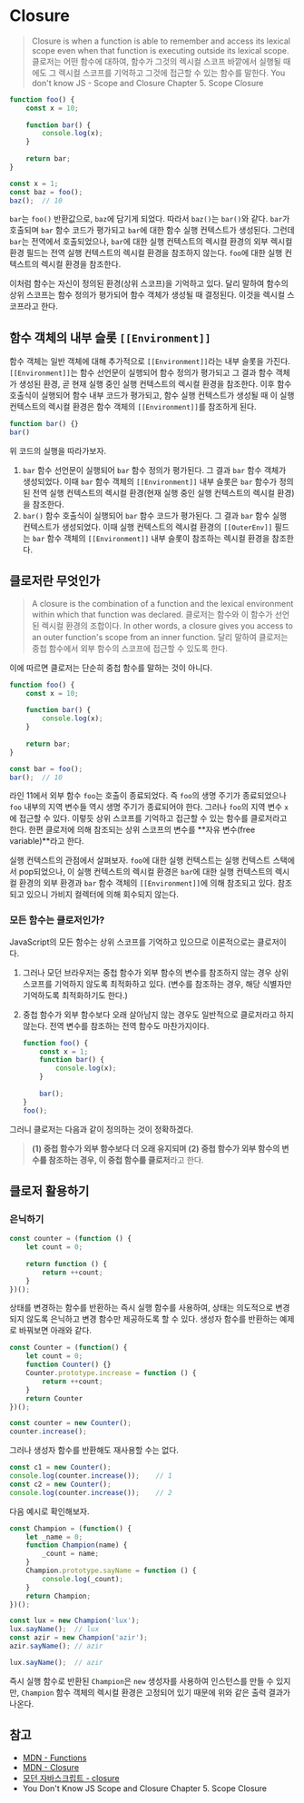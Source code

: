 # Closure

> Closure is when a function is able to remember and access its lexical scope even when that function is executing outside its lexical scope. 클로저는 어떤 함수에 대하여, 함수가 그것의 렉시컬 스코프 바깥에서 실행될 때에도 그 렉시컬 스코프를 기억하고 그것에 접근할 수 있는 함수를 말한다.
> You don't know JS - Scope and Closure Chapter 5. Scope Closure

```javascript
function foo() {
    const x = 10;
    
    function bar() {
        console.log(x);
    }
    
    return bar;
}

const x = 1;
const baz = foo();
baz();	// 10
```

`bar`는 `foo()` 반환값으로, `baz`에 담기게 되었다. 따라서 `baz()`는 `bar()`와 같다. `bar`가 호출되며 `bar` 함수 코드가 평가되고 `bar`에 대한 함수 실행 컨텍스트가 생성된다. 그런데 `bar`는 전역에서 호출되었으나, `bar`에 대한 실행 컨텍스트의 렉시컬 환경의 외부 렉시컬 환경 필드는 전역 실행 컨텍스트의 렉시컬 환경을 참조하지 않는다. `foo`에 대한 실행 컨텍스트의 렉시컬 환경을 참조한다.

이처럼 함수는 자신이 정의된 환경(상위 스코프)을 기억하고 있다. 달리 말하여 함수의 상위 스코프는 함수 정의가 평가되어 함수 객체가 생성될 때 결정된다. 이것을 렉시컬 스코프라고 한다.

## 함수 객체의 내부 슬롯 `[[Environment]]`

함수 객체는 일반 객체에 대해 추가적으로 `[[Environment]]`라는 내부 슬롯을 가진다. `[[Environment]]`는 함수 선언문이 실행되어 함수 정의가 평가되고 그 결과 함수 객체가 생성된 환경, 곧 현재 실행 중인 실행 컨텍스트의 렉시컬 환경을 참조한다. 이후 함수 호출식이 실행되어 함수 내부 코드가 평가되고, 함수 실행 컨텍스트가 생성될 때 이 실행 컨텍스트의 렉시컬 환경은 함수 객체의 `[[Environment]]`를 참조하게 된다.

```javascript
function bar() {}
bar()
```

위 코드의 실행을 따라가보자.

1. `bar` 함수 선언문이 실행되어 `bar` 함수 정의가 평가된다. 그 결과 `bar` 함수 객체가 생성되었다. 이때 `bar` 함수 객체의 `[[Environment]]` 내부 슬롯은 `bar` 함수가 정의된 전역 실행 컨텍스트의 렉시컬 환경(현재 실행 중인 실행 컨텍스트의 렉시컬 환경)을 참조한다.
2. `bar()` 함수 호출식이 실행되어 `bar` 함수 코드가 평가된다. 그 결과 `bar` 함수 실행 컨텍스트가 생성되었다. 이때 실행 컨텍스트의 렉시컬 환경의 `[[OuterEnv]]` 필드는 `bar` 함수 객체의 `[[Environment]]` 내부 슬롯이 참조하는 렉시컬 환경을 참조한다.

## 클로저란 무엇인가

> A closure is the combination of a function and the lexical environment within which that function was declared. 클로저는 함수와 이 함수가 선언된 렉시컬 환경의 조합이다. In other words, a closure gives you access to an outer function's scope from an inner function. 달리 말하여 클로저는 중첩 함수에서 외부 함수의 스코프에 접근할 수 있도록 한다.

이에 따르면 클로저는 단순히 중첩 함수를 말하는 것이 아니다.

```javascript
function foo() {
    const x = 10;
    
    function bar() {
        console.log(x);
    }
    
    return bar;
}

const bar = foo();
bar();	// 10
```

라인 11에서 외부 함수 `foo`는 호출이 종료되었다. 즉 `foo`의 생명 주기가 종료되었으나 `foo` 내부의 지역 변수들 역시 생명 주기가 종료되어야 한다. 그러나 `foo`의 지역 변수 `x`에 접근할 수 있다. 이렇듯 상위 스코프를 기억하고 접근할 수 있는 함수를 클로저라고 한다. 한편 클로저에 의해 참조되는 상위 스코프의 변수를 **자유 변수(free variable)**라고 한다.

실행 컨텍스트의 관점에서 살펴보자. `foo`에 대한 실행 컨텍스트는 실행 컨텍스트 스택에서 pop되었으나, 이 실행 컨텍스트의 렉시컬 환경은 `bar`에 대한 실행 컨텍스트의 렉시컬 환경의 외부 환경과 `bar` 함수 객체의 `[[Environment]]`에 의해 참조되고 있다. 참조되고 있으니 가비지 컬렉터에 의해 회수되지 않는다.

### 모든 함수는 클로저인가?

JavaScript의 모든 함수는 상위 스코프를 기억하고 있으므로 이론적으로는 클로저이다.

1. 그러나 모던 브라우저는 중첩 함수가 외부 함수의 변수를 참조하지 않는 경우 상위 스코프를 기억하지 않도록 최적화하고 있다. (변수를 참조하는 경우, 해당 식별자만 기억하도록 최적화하기도 한다.)

2. 중첩 함수가 외부 함수보다 오래 살아남지 않는 경우도 일반적으로 클로저라고 하지 않는다. 전역 변수를 참조하는 전역 함수도 마찬가지이다.

   ```javascript
   function foo() {
       const x = 1;
       function bar() {
           console.log(x);
       }
       
       bar();
   }
   foo();
   ```

그러니 클로저는 다음과 같이 정의하는 것이 정확하겠다.

> **(1) 중첩 함수가 외부 함수보다 더 오래 유지되며 (2) 중첩 함수가 외부 함수의 변수를 참조하는 경우, 이 중첩 함수를 클로저**라고 한다.

## 클로저 활용하기

### 은닉하기

```javascript
const counter = (function () {
    let count = 0;
    
    return function () {
        return ++count;
    }
})();
```

상태를 변경하는 함수를 반환하는 즉시 실행 함수를 사용하여, 상태는 의도적으로 변경되지 않도록 은닉하고 변경 함수만 제공하도록 할 수 있다. 생성자 함수를 반환하는 예제로 바꿔보면 아래와 같다.

```javascript
const Counter = (function() {
    let count = 0;
    function Counter() {}
    Counter.prototype.increase = function () {
        return ++count;
    }
    return Counter
})();

const counter = new Counter();
counter.increase();
```

그러나 생성자 함수를 반환해도 재사용할 수는 없다.

```javascript
const c1 = new Counter();
console.log(counter.increase());	// 1
const c2 = new Counter();
console.log(counter.increase());	// 2
```

다음 예시로 확인해보자.

```javascript
const Champion = (function() {
    let _name = 0;
    function Champion(name) {
        _count = name;
    }
    Champion.prototype.sayName = function () {
        console.log(_count);
    }
    return Champion;
})();

const lux = new Champion('lux');
lux.sayName();	// lux
const azir = new Champion('azir');
azir.sayName();	// azir

lux.sayName();	// azir
```

즉시 실행 함수로 반환된 `Champion`은 `new` 생성자를 사용하여 인스턴스를 만들 수 있지만, `Champion` 함수 객체의 렉시컬 환경은 고정되어 있기 때문에 위와 같은 출력 결과가 나온다.



## 참고

- [MDN - Functions](https://developer.mozilla.org/en-US/docs/Web/JavaScript/Guide/Functions#closures)
- [MDN - Closure](https://developer.mozilla.org/ko/docs/Web/JavaScript/Closures)
- [모던 자바스크립트 - closure](https://ko.javascript.info/closure)
- You Don't Know JS Scope and Closure Chapter 5. Scope Closure
